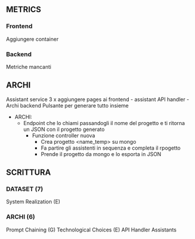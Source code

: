 ## METRICS

### Frontend
Aggiungere container

### Backend
Metriche mancanti

## ARCHI
Assistant service 3 x aggiungere pages ai frontend
    - assistant API handler
    - Archi backend
Pulsante per generare tutto insieme
 - ARCHI:
   - Endpoint che lo chiami passandogli il nome del progetto e ti ritorna un JSON con il progetto generato
     - Funzione controller nuova
       - Crea progetto <name_temp> su mongo
       - Fa partire gli assistenti in sequenza e completa il rpogetto
       - Prende il progetto da mongo e lo esporta in JSON

## SCRITTURA

### DATASET (7)
System Realization (E)

### ARCHI (6)
Prompt Chaining (G)
Technological Choices (E)
API Handler
Assistants